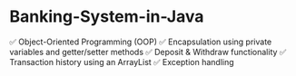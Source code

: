 # Banking-System-in-Java

✅ Object-Oriented Programming (OOP)
✅ Encapsulation using private variables and getter/setter methods
✅ Deposit & Withdraw functionality
✅ Transaction history using an ArrayList
✅ Exception handling